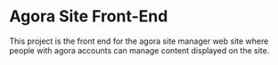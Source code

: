 Agora Site Front-End
===
This project is the front end for the agora site manager web site where people
with agora accounts can manage content displayed on the site.
